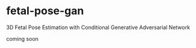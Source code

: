# fetal-pose-gan
3D Fetal Pose Estimation with Conditional Generative Adversarial Network

coming soon
